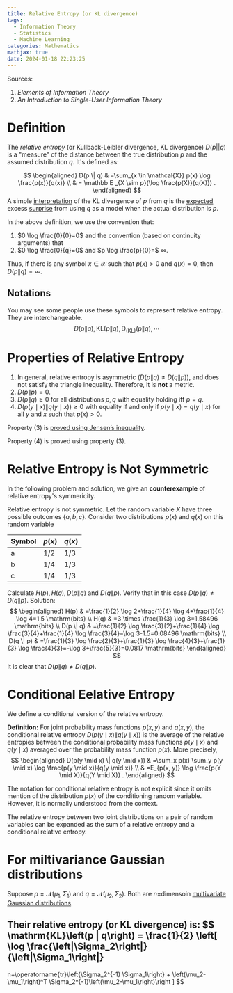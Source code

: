 ```yaml
---
title: Relative Entropy (or KL divergence)
tags:
  - Information Theory
  - Statistics
  - Machine Learning
categories: Mathematics
mathjax: true
date: 2024-01-18 22:23:25
---
```



Sources:

1. *Elements of Information Theory*
2. *An Introduction to Single-User Information Theory*

<!--more-->



# Definition

The *relative entropy* (or Kullback-Leibler divergence, KL divergence) $D(p||q)$ is a "measure" of the distance between the true distribution $p$ and the assumed distribution $q$. It's defined as:

$$
\begin{aligned}
D(p \| q) & =\sum_{x \in \mathcal{X}} p(x) \log \frac{p(x)}{q(x)} \\
& = \mathbb E _{X \sim p}(\log \frac{p(X)}{q(X)}) .
\end{aligned}
$$
A simple [interpretation](https://en.wikipedia.org/wiki/Kullback–Leibler_divergence#Interpretations) of the KL divergence of $p$ from $q$ is the [expected](https://en.wikipedia.org/wiki/Expected_value) excess [surprise](https://en.wikipedia.org/wiki/Surprisal) from using $q$ as a model when the actual distribution is $p$.



In the above definition, we use the convention that:

1. $0 \log \frac{0}{0}=0$ and the convention (based on continuity arguments) that 
2. $0 \log \frac{0}{q}=0$ and $p \log \frac{p}{0}=$ $\infty$. 

Thus, if there is any symbol $x \in \mathcal{X}$ such that $p(x)>0$ and $q(x)=0$, then $D(p \| q)=\infty$.

## Notations

You may see some people use these symbols to represent relative entropy. They are interchangeable.
$$
D(p \| q), \mathrm{KL}(p \| q), \mathrm{D}_\mathrm{(KL)} (p \| q), \cdots
$$


# Properties of Relative Entropy

1. In general, relative entropy is asymmetric $(D(p \| q) \neq D(q \| p))$, and does not satisfy the triangle inequality. Therefore, it is **not** a metric.
2. $D(p \| p)=0$.
3. $D(p \| q) \geq 0$ for all distributions $p, q$ with equality holding iff $p=q$. 
4. $D(p(y \mid x) \| q(y \mid x)) \geq 0$ with equality if and only if $p(y \mid x)=q(y \mid x)$ for all $y$ and $x$ such that $p(x)>0$.

Property (3) is [proved using Jensen’s inequality](https://lyk-love.cn/2023/10/15/Jensen%E2%80%99s-Inequality/#theorem-information-inequality).

Property (4) is proved using property (3).

# Relative Entropy is Not Symmetric

In the following problem and solution, we give an **counterexample** of relative entropy's symmericity.



Relative entropy is not symmetric. Let the random variable $X$ have three possible outcomes $\{a, b, c\}$. Consider two distributions $p(x)$ and $q(x)$ on this random variable

| Symbol | $p(x)$ | $q(x)$ |
| ------ | ------ | ------ |
| a      | 1/2    | 1/3    |
| b      | 1/4    | 1/3    |
| c      | 1/4    | 1/3    |

Calculate $H(p), H(q), D(p \| q)$ and $D(q \| p)$. Verify that in this case $D(p \| q) \neq D(q \| p)$.
Solution:
$$
\begin{aligned}
H(p) & =\frac{1}{2} \log 2+\frac{1}{4} \log 4+\frac{1}{4} \log 4=1.5 \mathrm{bits} \\
H(q) & =3 \times \frac{1}{3} \log 3=1.58496 \mathrm{bits} \\
D(p \| q) & =\frac{1}{2} \log \frac{3}{2}+\frac{1}{4} \log \frac{3}{4}+\frac{1}{4} \log \frac{3}{4}=\log 3-1.5=0.08496 \mathrm{bits} \\
D(q \| p) & =\frac{1}{3} \log \frac{2}{3}+\frac{1}{3} \log \frac{4}{3}+\frac{1}{3} \log \frac{4}{3}=-\log 3+\frac{5}{3}=0.0817 \mathrm{bits}
\end{aligned}
$$
It is clear that $D(p \| q) \neq D(q \| p)$.

# Conditional Eelative Entropy

We define a conditional version of the relative entropy.

**Definition:** For joint probability mass functions $p(x, y)$ and $q(x, y)$, the conditional relative entropy $D(p(y \mid x) \| q(y \mid x))$ is the average of the relative entropies between the conditional probability mass functions $p(y \mid x)$ and $q(y \mid x)$ averaged over the probability mass function $p(x)$. More precisely,
$$
\begin{aligned}
D(p(y \mid x) \| q(y \mid x)) & =\sum_x p(x) \sum_y p(y \mid x) \log \frac{p(y \mid x)}{q(y \mid x)} \\
& =E_{p(x, y)} \log \frac{p(Y \mid X)}{q(Y \mid X)} .
\end{aligned}
$$


The notation for conditional relative entropy is not explicit since it omits mention of the distribution $p(x)$ of the conditioning random variable. However, it is normally understood from the context.

The relative entropy between two joint distributions on a pair of random variables can be expanded as the sum of a relative entropy and a conditional relative entropy. 

# For miltivariance Gaussian distributions

Suppose $p=\mathcal{N}\left(\mu_1, \Sigma_1\right)$ and $q=\mathcal{N}\left(\mu_2, \Sigma_2\right)$. Both are $n$=dimensoin [multivariate Gaussian distributions](https://lyk-love.cn/2024/01/18/multivariate-distributions/#multivariate-gaussian-distributions).

Their relative entropy (or KL divergence) is:
$$
\mathrm{KL}\left(p \| q\right) = 
\frac{1}{2}
\left[
\log \frac{\left|\Sigma_2\right|}{\left|\Sigma_1\right|}
-
n+\operatorname{tr}\left\{\Sigma_2^{-1} \Sigma_1\right\}
+
\left(\mu_2-\mu_1\right)^T \Sigma_2^{-1}\left(\mu_2-\mu_1\right)\right
]
$$
